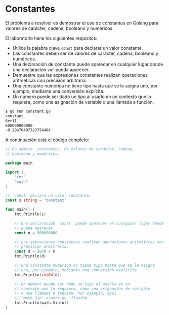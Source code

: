 # Constantes

El problema a resolver es demostrar el uso de constantes en Golang para valores de carácter, cadena, booleano y numéricos.

El laboratorio tiene los siguientes requisitos:

- Utilice la palabra clave `const` para declarar un valor constante.
- Las constantes deben ser de valores de carácter, cadena, booleano y numéricos.
- Una declaración de constante puede aparecer en cualquier lugar donde una declaración `var` pueda aparecer.
- Demuestre que las expresiones constantes realizan operaciones aritméticas con precisión arbitraria.
- Una constante numérica no tiene tipo hasta que se le asigna uno, por ejemplo, mediante una conversión explícita.
- Un número puede ser dado un tipo al usarlo en un contexto que lo requiera, como una asignación de variable o una llamada a función.

```sh
$ go run constant.go
constant
6e+11
600000000000
-0.28470407323754404
```

A continuación está el código completo:

```go
// Go admite _constantes_ de valores de carácter, cadena,
// booleano y numéricos.

package main

import (
	"fmt"
	"math"
)

// `const` declara un valor constante.
const s string = "constant"

func main() {
	fmt.Println(s)

	// Una declaración `const` puede aparecer en cualquier lugar donde una declaración `var`
	// pueda aparecer.
	const n = 500000000

	// Las expresiones constantes realizan operaciones aritméticas con
	// precisión arbitraria.
	const d = 3e20 / n
	fmt.Println(d)

	// Una constante numérica no tiene tipo hasta que se le asigna
	// uno, por ejemplo, mediante una conversión explícita.
	fmt.Println(int64(d))

	// Un número puede ser dado un tipo al usarlo en un
	// contexto que lo requiera, como una asignación de variable
	// o una llamada a función. Por ejemplo, aquí
	// `math.Sin` espera un `float64`.
	fmt.Println(math.Sin(n))
}

```
